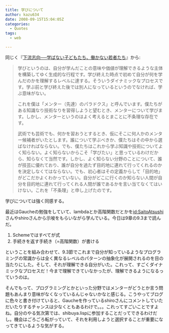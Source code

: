```yaml
---
title: 学びについて
author: kazu634
date: 2008-09-15T15:04:05Z
categories:
  - Quotes
tags:
  - web

---
```

<div class="section">
<p>
    同じく『<a href="http://d.hatena.ne.jp/asin/4062138271" onclick="__gaTracker('send', 'event', 'outbound-article', 'http://d.hatena.ne.jp/asin/4062138271', '下流志向──学ばない子どもたち、働かない若者たち');">下流志向──学ばない子どもたち、働かない若者たち</a>』から:
</p>
  
<blockquote>
<p>
      学びというのは、自分が学んだことの意味や価値が理解できるような主体を構築してゆく生成的な行程です。学び終えた時点で初めて自分が何を学んだのかを理解するレベルに達する。そういうダイナミックなプロセスです。学ぶ前と学び終えた後では別人になっているというのでなければ、学ぶ意味がない。
</p>
    
<p>
      これを僕は「メンター（先達）のパラドクス」と呼んでいます。僕たちがある知識なり技術なりを習得しようと望むとき、メンターについて学びます。しかし、メンターというのはよく考えるとまことに不条理な存在です。
</p>
    
<p>
      武術でも芸術でも、何かを習おうとするとき、仮にそこに何人かのメンター候補者がいたとします。誰について学ぶべきか、僕たちはその中から選ばなければならない。でも、僕たちはこれから学ぶ知識や技術についてよく知らない。よく知らないからこそ「学びたい」と思っているわけだから、知らなくて当然です。しかし、よく知らない分野のことについて、誰が技芸に優れており、誰が自分を過たず目的地に連れて行ってくれるのかを決定しなくてはならない。でも、初心者はその定義からして「目的地」がどこだかよくわかっていない。自分がどこに行くのか知らない人間が自分を目的地に連れて行ってくれる人間が誰であるかを言い当てなくてはいけない。これを「不条理」と申し上げたのです。
</p>
</blockquote>
  
<p>
    学びについては強く同感する。
</p>
  
<p>
    最近はGaucheの勉強をしていて、lambdaとか高階関数だとかを<a href="http://d.hatena.ne.jp/SaitoAtsushi/" onclick="__gaTracker('send', 'event', 'outbound-article', 'http://d.hatena.ne.jp/SaitoAtsushi/', 'id:SaitoAtsushi');">id:SaitoAtsushi</a>さんやshiroさんから示唆をもらいながら学んでいる。今日は9章の9.3まで読んだ。
</p>
  
<ol>
<li>
      Schemeではすべてが式
</li>
<li>
      手続きを返す手続き（=高階関数）が書ける
</li>
</ol>
  
<p>
    ということを組み合わせて、9.3節でこれまで自分が知っているようなプログラミングの常識からは全く異なるレベルのパターンの抽象化が展開されるのを目の当たりにした。そして、それが理解できる自分がいた。これって、すごくダイナミックなプロセスだ！今まで理解できていなかったが、理解できるようになるっていうのは。
</p>
  
<p>
    そんでもって、プログラミングとかといった分野ではメンターがどうとか言う問題もあんまり意味がなくなっているんじゃないかなと感じる。こうやってブログに色々と書き付けていると、Gaucheを作っているshiroさんにコメントしていただいたりするチャンスは少なくともあるわけで。。。これってすごいことですよね。自分のやる気次第では、shibuya.lispに参加することだってできるわけだし。機会はごろごろ転がっていて、それを利用しようと選択することが重要になってきているような気がする。
</p>
</div>
